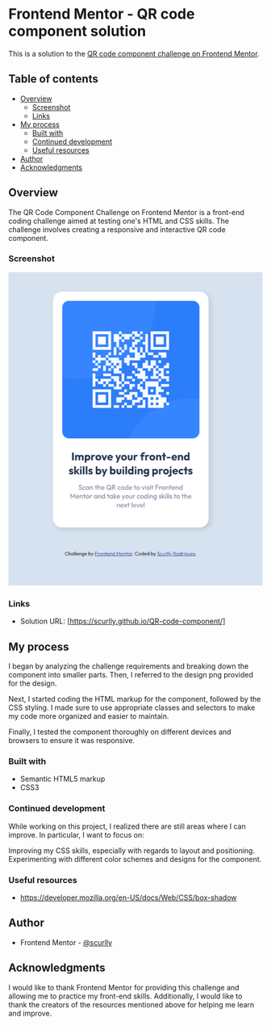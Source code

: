 # Frontend Mentor - QR code component solution

This is a solution to the [QR code component challenge on Frontend Mentor](https://www.frontendmentor.io/challenges/qr-code-component-iux_sIO_H).

## Table of contents

- [Overview](#overview)
  - [Screenshot](#screenshot)
  - [Links](#links)
- [My process](#my-process)
  - [Built with](#built-with)
  - [Continued development](#continued-development)
  - [Useful resources](#useful-resources)
- [Author](#author)
- [Acknowledgments](#acknowledgments)

## Overview
The QR Code Component Challenge on Frontend Mentor is a front-end coding challenge aimed at testing one's HTML and CSS skills. The challenge involves creating a responsive and interactive QR code component.

### Screenshot

![](./images/qr-code-component.png)

### Links

- Solution URL: [https://scurlly.github.io/QR-code-component/]

## My process

I began by analyzing the challenge requirements and breaking down the component into smaller parts. Then, I referred to the design png provided for the design.

Next, I started coding the HTML markup for the component, followed by the CSS styling. I made sure to use appropriate classes and selectors to make my code more organized and easier to maintain.

Finally, I tested the component thoroughly on different devices and browsers to ensure it was responsive.

### Built with

- Semantic HTML5 markup
- CSS3


### Continued development

While working on this project, I realized there are still areas where I can improve. In particular, I want to focus on:

Improving my CSS skills, especially with regards to layout and positioning.
Experimenting with different color schemes and designs for the component.

### Useful resources

- https://developer.mozilla.org/en-US/docs/Web/CSS/box-shadow

## Author

- Frontend Mentor - [@scurlly](https://www.frontendmentor.io/profile/scurlly)

## Acknowledgments

I would like to thank Frontend Mentor for providing this challenge and allowing me to practice my front-end skills. Additionally, I would like to thank the creators of the resources mentioned above for helping me learn and improve.


